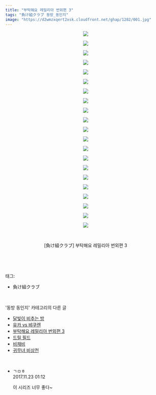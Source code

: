 ```yaml
---
title: "부탁해요 레밀리아 번외편 3"
tags: "負け組クラブ 동방_동인지"
image: "https://d2wmzxqert2xsk.cloudfront.net/ghap/1282/001.jpg"
---
```

<div class="article">
<p style="text-align: center; clear: none; float: none;"><img src="{{ site.imgserver11 }}/ghap/1282/001.jpg"/></p>
<p style="text-align: center; clear: none; float: none;"><img src="{{ site.imgserver11 }}/ghap/1282/002.jpg"/></p>
<p style="text-align: center; clear: none; float: none;"><img src="{{ site.imgserver11 }}/ghap/1282/003.jpg"/></p>
<p style="text-align: center; clear: none; float: none;"><img src="{{ site.imgserver11 }}/ghap/1282/004.jpg"/></p>
<p style="text-align: center; clear: none; float: none;"><img src="{{ site.imgserver11 }}/ghap/1282/005.jpg"/></p>
<p style="text-align: center; clear: none; float: none;"><img src="{{ site.imgserver11 }}/ghap/1282/006.jpg"/></p>
<p style="text-align: center; clear: none; float: none;"><img src="{{ site.imgserver11 }}/ghap/1282/007.jpg"/></p>
<p style="text-align: center; clear: none; float: none;"><img src="{{ site.imgserver11 }}/ghap/1282/008.jpg"/></p>
<p style="text-align: center; clear: none; float: none;"><img src="{{ site.imgserver11 }}/ghap/1282/009.jpg"/></p>
<p style="text-align: center; clear: none; float: none;"><img src="{{ site.imgserver11 }}/ghap/1282/010.jpg"/></p>
<p style="text-align: center; clear: none; float: none;"><img src="{{ site.imgserver11 }}/ghap/1282/011.jpg"/></p>
<p style="text-align: center; clear: none; float: none;"><img src="{{ site.imgserver11 }}/ghap/1282/012.jpg"/></p>
<p style="text-align: center; clear: none; float: none;"><img src="{{ site.imgserver11 }}/ghap/1282/013.jpg"/></p>
<p style="text-align: center; clear: none; float: none;"><img src="{{ site.imgserver11 }}/ghap/1282/014.jpg"/></p>
<p style="text-align: center; clear: none; float: none;"><img src="{{ site.imgserver11 }}/ghap/1282/015.jpg"/></p>
<p style="text-align: center; clear: none; float: none;"><img src="{{ site.imgserver11 }}/ghap/1282/016.jpg"/></p>
<p style="text-align: center; clear: none; float: none;"><img src="{{ site.imgserver11 }}/ghap/1282/017.jpg"/></p>
<p style="text-align: center; clear: none; float: none;"><img src="{{ site.imgserver11 }}/ghap/1282/018.jpg"/></p>
<p style="text-align: center; clear: none; float: none;"><img src="{{ site.imgserver11 }}/ghap/1282/019.jpg"/></p>
<p style="text-align: center; clear: none; float: none;"><img src="{{ site.imgserver11 }}/ghap/1282/020.jpg"/></p>
<p style="text-align: center; clear: none; float: none;"><img src="{{ site.imgserver11 }}/ghap/1282/021.jpg"/></p>
<p style="text-align: center; clear: none; float: none;"><br/></p>
<p style="text-align: center; clear: none; float: none;">[負け組クラブ] 부탁해요 레밀리아 번외편 3</p>
<p><br/></p>
</div><br/>
<div class="tagTrail">
<p>태그: </p>
<ul>
<li>負け組クラブ</li>
</ul>
</div><br/>
<div class="another">
<p>'동방 동인지' 카테고리의 다른 글</p>
<ul>
<li><a href="/ghap_1284">달빛이 비추는 방</a></li>
<li><a href="/ghap_1283">유카 vs 뱌쿠렌</a></li>
<li><a href="/ghap_1282">부탁해요 레밀리아 번외편 3</a></li>
<li><a href="/ghap_1281">드릴 필드</a></li>
<li><a href="/ghap_1280">비채비</a></li>
<li><a href="/ghap_1279">귀무녀 비상천</a></li>
</ul>
</div><br/>
<div class="cb_module cb_fluid">
<div class="cb_wrt cb_profile">
<div class="comment">
<ul>
<li class="cb_thumb_off" id="comment15135641">
<div class="cb_comment_area">
<div class="cb_info_area">
<div class="cb_section">
<span class="cb_nick_name">ㄱㅁㅎ</span>
</div>
<div class="cb_section">
<span class="cb_date">2017.11.23 01:12 </span>
</div>
</div>
<div class="cb_dsc_comment">
<p class="cb_dsc">
											이 시리즈 너무 좋다~
										</p>
</div>
</div></li>
</ul>
</div>
</div><!-- commentList close -->
</div><br/>
